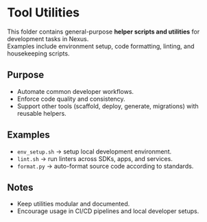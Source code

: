 # Tool Utilities

This folder contains general-purpose **helper scripts and utilities** for development tasks in Nexus.  
Examples include environment setup, code formatting, linting, and housekeeping scripts.

## Purpose
- Automate common developer workflows.  
- Enforce code quality and consistency.  
- Support other tools (scaffold, deploy, generate, migrations) with reusable helpers.

## Examples
- `env_setup.sh` → setup local development environment.  
- `lint.sh` → run linters across SDKs, apps, and services.  
- `format.py` → auto-format source code according to standards.

## Notes
- Keep utilities modular and documented.  
- Encourage usage in CI/CD pipelines and local developer setups.